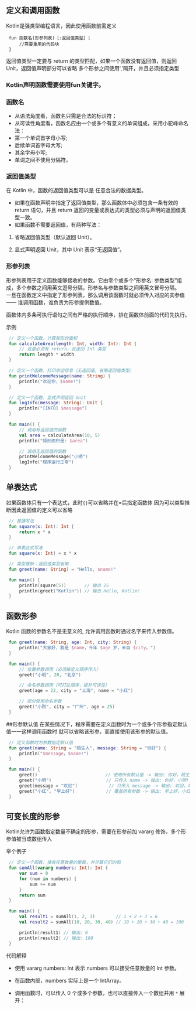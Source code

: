 ## 定义和调用函数
Kotlin是强类型编程语言，因此使用函数前需定义
```
 fun 函数名(形参列表)［:返回值类型］｛
     //需要重用的代码块
 }
```
返回值类型一定要与 return 的类型匹配，如果一个函数没有返回值，则返回Unit，返回值声明部分可以省略
多个形参之间使用','隔开，并且必须指定类型
### Kotlin声明函数需要使用fun关键字。
### 函数名
* 从语法角度看，函数名只需是合法的标识符；
* 从可读性角度看，函数名应由一个或多个有意义的单词组成，采用小驼峰命名法：
* 第一个单词首字母小写;
* 后续单词首字母大写;
* 其余字母小写;
* 单词之间不使用分隔符。
### 返回值类型
在 Kotlin 中，函数的返回值类型可以是 任意合法的数据类型。
* 如果在函数声明中指定了返回值类型，那么函数体中必须包含一条有效的 return 语句，并且 return 返回的变量或表达式的类型必须与声明的返回值类型一致。
* 如果函数不需要返回值，有两种写法：
1. 省略返回值类型（默认返回 Unit）。

2. 显式声明返回 Unit，其中 Unit 表示“无返回值”。

### 形参列表
形参列表用于定义函数能够接收的参数。它由零个或多个“形参名: 参数类型”组成，多个参数之间用英文逗号分隔，形参名与参数类型之间用英文冒号分隔。</br>
一旦在函数定义中指定了形参列表，那么调用该函数时就必须传入对应的实参值 —— 谁调用函数，谁负责为形参提供数值。</br>

函数体内多条可执行语句之间有严格的执行顺序，排在函数体前面的代码先执行。</br>

示例
```kotlin
 // 定义一个函数，计算矩形的面积
 fun calculateArea(length: Int, width: Int): Int {
     // 这里必须有 return，且返回 Int 类型
     return length * width
 }

 // 定义一个函数，打印欢迎信息（无返回值，省略返回值类型）
 fun printWelcomeMessage(name: String) {
     println("欢迎你，$name!")
 }

 // 定义一个函数，显式声明返回 Unit
 fun logInfo(message: String): Unit {
     println("[INFO] $message")
 }

 fun main() {
     // 调用有返回值的函数
     val area = calculateArea(10, 5)
     println("矩形面积是: $area")

     // 调用无返回值的函数
     printWelcomeMessage("小明")
     logInfo("程序运行正常")
 }

```
## 单表达式
如果函数体只有一个表达式，此时`{}`可以省略并在=后指定函数体
因为可以类型推断因此返回值的定义可以省略
```kotlin
 // 普通写法
 fun square(x: Int): Int {
     return x * x
 }

 // 单表达式写法
 fun square(x: Int) = x * x

 // 类型推断：返回值类型省略
 fun greet(name: String) = "Hello, $name!"

 fun main() {
     println(square(5))       // 输出 25
     println(greet("Kotlin")) // 输出 Hello, Kotlin!
 }

```

## 函数形参
Kotlin 函数的参数名不是无意义的, 允许调用函数时通过名字来传入参数值。
```kotlin
 fun greet(name: String, age: Int, city: String) {
     println("大家好，我是 $name，今年 $age 岁，来自 $city。")
 }

 fun main() {
     // 位置参数调用（必须按定义顺序传入）
     greet("小明", 20, "北京")

     // 命名参数调用（可打乱顺序，提升可读性）
     greet(age = 22, city = "上海", name = "小红")

     // 部分使用命名参数
     greet("小刚", city = "广州", age = 25)
 }

```

##形参默认值
在某些情况下，程序需要在定义函数时为一个或多个形参指定默认值一一这样调用函数时
就可以省略该形参，而直接使用该形参的默认值。
```kotlin
 // 定义函数时为参数指定默认值
 fun greet(name: String = "陌生人", message: String = "你好") {
     println("$message，$name!")
 }

 fun main() {
     greet()                          // 使用所有默认值 -> 输出: 你好，陌生人!
     greet("小明")                     // 只传入 name -> 输出: 你好，小明!
     greet(message = "欢迎")            // 只传入 message -> 输出: 欢迎，陌生人!
     greet("小红", "早上好")            // 覆盖所有参数 -> 输出: 早上好，小红!
 }

```

## 可变长度的形参
Kotlin允许为函数指定数量不确定的形参，需要在形参前加 vararg 修饰，多个形参值被当成数组传入</br>

举个例子
```kotlin
 // 定义一个函数，接收任意数量的整数，并计算它们的和
 fun sumAll(vararg numbers: Int): Int {
     var sum = 0
     for (num in numbers) {
         sum += num
     }
     return sum
 }

 fun main() {
     val result1 = sumAll(1, 2, 3)        // 1 + 2 + 3 = 6
     val result2 = sumAll(10, 20, 30, 40) // 10 + 20 + 30 + 40 = 100

     println(result1) // 输出: 6
     println(result2) // 输出: 100
 }
```
代码解释
* 使用 vararg numbers: Int 表示 numbers 可以接受任意数量的 Int 参数。

* 在函数内部，numbers 实际上是一个 IntArray。

* 调用函数时，可以传入 0 个或多个参数，也可以直接传入一个数组并用 `*` 展开：
